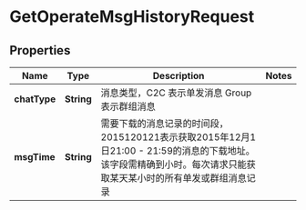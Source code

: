 

# GetOperateMsgHistoryRequest


## Properties

| Name | Type | Description | Notes |
|------------ | ------------- | ------------- | -------------|
|**chatType** | **String** | 消息类型，C2C 表示单发消息 Group 表示群组消息 |  |
|**msgTime** | **String** | 需要下载的消息记录的时间段，2015120121表示获取2015年12月1日21:00 - 21:59的消息的下载地址。该字段需精确到小时。每次请求只能获取某天某小时的所有单发或群组消息记录 |  |




